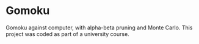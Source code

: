 # Gomoku
Gomoku against computer, with alpha-beta pruning and Monte Carlo.
This project was coded as part of a university course.
